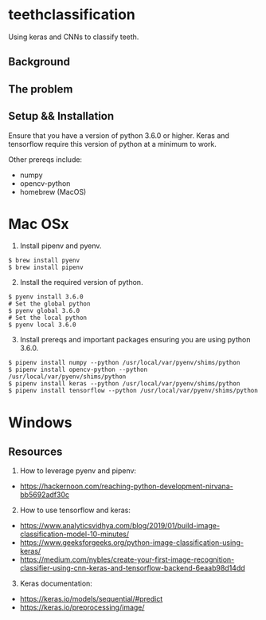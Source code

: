 # teethclassification
Using keras and CNNs to classify teeth.

## Background

## The problem

## Setup && Installation

Ensure that you have a version of python 3.6.0 or higher. Keras and tensorflow require this version of python at a minimum to work.

Other prereqs include:
- numpy
- opencv-python
- homebrew (MacOS)

# Mac OSx

1. Install pipenv and pyenv.

```
$ brew install pyenv
$ brew install pipenv
```

2. Install the required version of python.
```
$ pyenv install 3.6.0
# Set the global python
$ pyenv global 3.6.0
# Set the local python
$ pyenv local 3.6.0
```

3. Install prereqs and important packages ensuring you are using python 3.6.0.
```
$ pipenv install numpy --python /usr/local/var/pyenv/shims/python
$ pipenv install opencv-python --python /usr/local/var/pyenv/shims/python
$ pipenv install keras --python /usr/local/var/pyenv/shims/python
$ pipenv install tensorflow --python /usr/local/var/pyenv/shims/python
```

# Windows

## Resources

1. How to leverage pyenv and pipenv:
- https://hackernoon.com/reaching-python-development-nirvana-bb5692adf30c

2. How to use tensorflow and keras:
- https://www.analyticsvidhya.com/blog/2019/01/build-image-classification-model-10-minutes/
- https://www.geeksforgeeks.org/python-image-classification-using-keras/
- https://medium.com/nybles/create-your-first-image-recognition-classifier-using-cnn-keras-and-tensorflow-backend-6eaab98d14dd

3. Keras documentation:
- https://keras.io/models/sequential/#predict
- https://keras.io/preprocessing/image/
